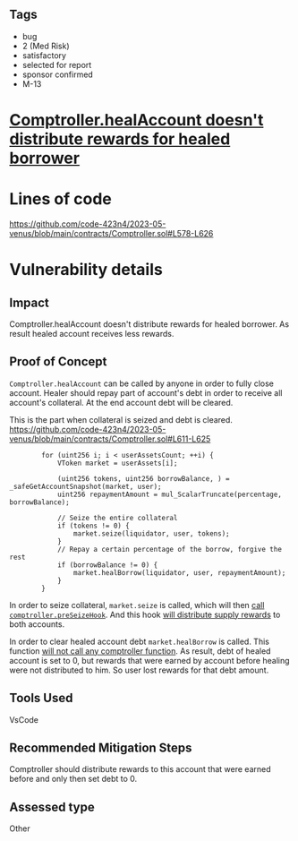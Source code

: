 ## Tags

- bug
- 2 (Med Risk)
- satisfactory
- selected for report
- sponsor confirmed
- M-13

# [Comptroller.healAccount doesn't distribute rewards for healed borrower](https://github.com/code-423n4/2023-05-venus-findings/issues/116) 

# Lines of code

https://github.com/code-423n4/2023-05-venus/blob/main/contracts/Comptroller.sol#L578-L626


# Vulnerability details

## Impact
Comptroller.healAccount doesn't distribute rewards for healed borrower. As result healed account receives less rewards.

## Proof of Concept
`Comptroller.healAccount` can be called by anyone in order to fully close account. Healer should repay part of account's debt in order to receive all account's collateral. At the end account debt will be cleared.

This is the part when collateral is seized and debt is cleared.
https://github.com/code-423n4/2023-05-venus/blob/main/contracts/Comptroller.sol#L611-L625
```solidity
        for (uint256 i; i < userAssetsCount; ++i) {
            VToken market = userAssets[i];

            (uint256 tokens, uint256 borrowBalance, ) = _safeGetAccountSnapshot(market, user);
            uint256 repaymentAmount = mul_ScalarTruncate(percentage, borrowBalance);

            // Seize the entire collateral
            if (tokens != 0) {
                market.seize(liquidator, user, tokens);
            }
            // Repay a certain percentage of the borrow, forgive the rest
            if (borrowBalance != 0) {
                market.healBorrow(liquidator, user, repaymentAmount);
            }
        }
```

In order to seize collateral, `market.seize` is called, which will then [call `comptroller.preSeizeHook`](https://github.com/code-423n4/2023-05-venus/blob/main/contracts/VToken.sol#L1104). And this hook [will distribute supply rewards](https://github.com/code-423n4/2023-05-venus/blob/main/contracts/Comptroller.sol#L521-L525) to both accounts.

In order to clear healed account debt `market.healBorrow` is called. This function [will not call any comptroller function](https://github.com/code-423n4/2023-05-venus/blob/main/contracts/VToken.sol#L390-L429). As result, debt of healed account is set to 0, but rewards that were earned by account before healing were not distributed to him. So user lost rewards for that debt amount.

## Tools Used
VsCode
## Recommended Mitigation Steps
Comptroller should distribute rewards to this account that were earned before and only then set debt to 0.


## Assessed type

Other
